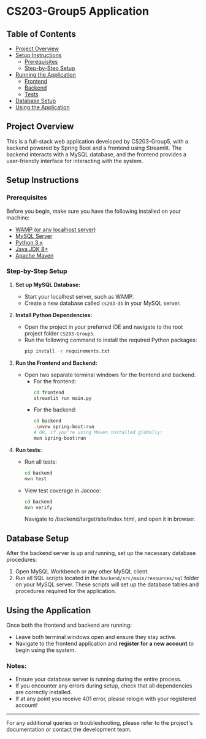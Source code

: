# CS203-Group5 Application

## Table of Contents
- [Project Overview](#project-overview)
- [Setup Instructions](#setup-instructions)
  - [Prerequisites](#prerequisites)
  - [Step-by-Step Setup](#step-by-step-setup)
- [Running the Application](#running-the-application)
  - [Frontend](#frontend)
  - [Backend](#backend)
  - [Tests](#tests)
- [Database Setup](#database-setup)
- [Using the Application](#using-the-application)

## Project Overview
This is a full-stack web application developed by CS203-Group5, with a backend powered by Spring Boot and a frontend using Streamlit. The backend interacts with a MySQL database, and the frontend provides a user-friendly interface for interacting with the system.

## Setup Instructions

### Prerequisites
Before you begin, make sure you have the following installed on your machine:
- [WAMP (or any localhost server)](https://www.wampserver.com/en/)
- [MySQL Server](https://dev.mysql.com/downloads/mysql/)
- [Python 3.x](https://www.python.org/downloads/)
- [Java JDK 8+](https://www.oracle.com/java/technologies/javase-downloads.html)
- [Apache Maven](https://maven.apache.org/download.cgi)

### Step-by-Step Setup

1. **Set up MySQL Database:**
   - Start your localhost server, such as WAMP.
   - Create a new database called `cs203-db` in your MySQL server.

2. **Install Python Dependencies:**
   - Open the project in your preferred IDE and navigate to the root project folder `CS203-Group5`.
   - Run the following command to install the required Python packages:
     ```bash
     pip install -r requirements.txt
     ```

3. **Run the Frontend and Backend:**
   - Open two separate terminal windows for the frontend and backend.
     - For the frontend:
       ```bash
       cd frontend
       streamlit run main.py
       ```
     - For the backend:
       ```bash
       cd backend
       .\mvnw spring-boot:run
       # OR, if you're using Maven installed globally:
       mvn spring-boot:run
       ```
4. **Run tests:**
   - Run all tests:
     ```bash
     cd backend
     mvn test
     ```
   - View test coverage in Jacoco:
     ```bash
     cd backend
     mvn verify
     ```
     Navigate to /backend/target/site/index.html, and open it in browser.

## Database Setup

After the backend server is up and running, set up the necessary database procedures:

1. Open MySQL Workbench or any other MySQL client.
2. Run all SQL scripts located in the `backend/src/main/resources/sql` folder on your MySQL server. These scripts will set up the database tables and procedures required for the application.

## Using the Application

Once both the frontend and backend are running:
- Leave both terminal windows open and ensure they stay active.
- Navigate to the frontend application and **register for a new account** to begin using the system.

### Notes:
- Ensure your database server is running during the entire process.
- If you encounter any errors during setup, check that all dependencies are correctly installed.
- If at any point you receive 401 error, please relogin with your registered account!

---

For any additional queries or troubleshooting, please refer to the project's documentation or contact the development team.
